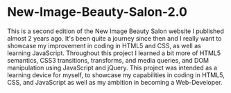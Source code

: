 # New-Image-Beauty-Salon-2.0
This is a second edition of the New Image Beauty Salon website I published almost 2 years ago. It's been quite a journey since then and I really want to showcase my improvement in coding in HTML5 and CSS, as well as learning JavaScript. Throughout this project I learned a bit more of HTML5 semantics, CSS3 transitions, transforms, and media queries, and DOM manipulation using JavaScript and jQuery. This project was intended as a learning device for myself, to showcase my capabilities in coding in HTML5, CSS, and JavaScript as well as my ambition in becoming a Web-Developer. 
